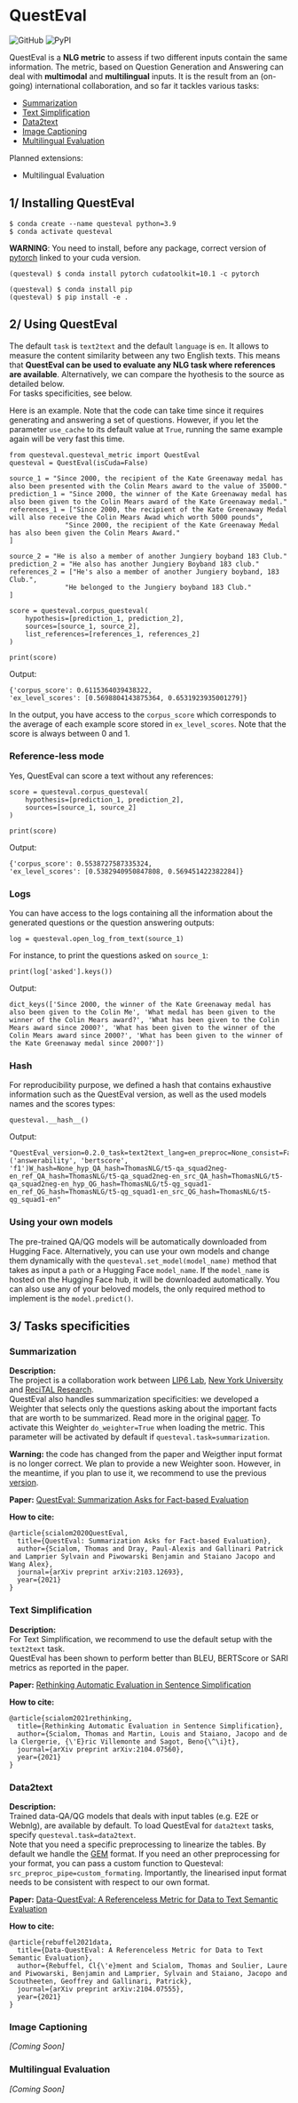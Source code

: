 # QuestEval
![GitHub](https://img.shields.io/github/license/recitalAI/QuestEval)
![PyPI](https://img.shields.io/pypi/v/questeval)

QuestEval is a **NLG metric** to assess if two different inputs contain the same information. The metric, based on Question Generation and Answering can deal with **multimodal** and **multilingual** inputs. 
It is the result from an (on-going) international collaboration, and so far it tackles various tasks:

- [Summarization](#summarization)
- [Text Simplification](#text-simplification)
- [Data2text](#data2text)
- [Image Captioning](#image-captioning)
- [Multilingual Evaluation](#multilingual-evaluation)


Planned extensions: 
- Multilingual Evaluation

## 1/ Installing QuestEval
```
$ conda create --name questeval python=3.9
$ conda activate questeval
```
**WARNING**: You need to install, before any package, correct version of [pytorch](https://pytorch.org/get-started/locally/#start-locally) linked to your cuda version.
```
(questeval) $ conda install pytorch cudatoolkit=10.1 -c pytorch
```

```
(questeval) $ conda install pip
(questeval) $ pip install -e .
```

## 2/ Using QuestEval 

The default `task` is `text2text` and the default `language` is `en`. It allows to measure the content similarity between any two English texts. This means that **QuestEval can be used to evaluate any NLG task where references are available**. Alternatively, we can compare the hyothesis to the source as detailed below.  
For tasks specificities, see below. 

Here is an example. Note that the code can take time since it requires generating and answering a set of questions. However, if you let the parameter `use_cache` to its default value at `True`, running the same example again will be very fast this time.

```
from questeval.questeval_metric import QuestEval
questeval = QuestEval(isCuda=False)

source_1 = "Since 2000, the recipient of the Kate Greenaway medal has also been presented with the Colin Mears award to the value of 35000."
prediction_1 = "Since 2000, the winner of the Kate Greenaway medal has also been given to the Colin Mears award of the Kate Greenaway medal."
references_1 = ["Since 2000, the recipient of the Kate Greenaway Medal will also receive the Colin Mears Awad which worth 5000 pounds",
              "Since 2000, the recipient of the Kate Greenaway Medal has also been given the Colin Mears Award."
]

source_2 = "He is also a member of another Jungiery boyband 183 Club."
prediction_2 = "He also has another Jungiery Boyband 183 club."
references_2 = ["He's also a member of another Jungiery boyband, 183 Club.", 
              "He belonged to the Jungiery boyband 183 Club."
]

score = questeval.corpus_questeval(
    hypothesis=[prediction_1, prediction_2], 
    sources=[source_1, source_2],
    list_references=[references_1, references_2]
)

print(score)
```
Output:
```
{'corpus_score': 0.6115364039438322, 
'ex_level_scores': [0.5698804143875364, 0.6531923935001279]}
```

In the output, you have access to the `corpus_score` which corresponds to the average of each example score stored in `ex_level_scores`. Note that the score is always between 0 and 1.


### Reference-less mode

Yes, QuestEval can score a text without any references:

```
score = questeval.corpus_questeval(
    hypothesis=[prediction_1, prediction_2], 
    sources=[source_1, source_2]
)

print(score)
```
Output:
```
{'corpus_score': 0.5538727587335324, 
'ex_level_scores': [0.5382940950847808, 0.569451422382284]}
```

### Logs

You can have access to the logs containing all the information about the generated questions or the question answering outputs:
```
log = questeval.open_log_from_text(source_1)
```
For instance, to print the questions asked on `source_1`: 
```
print(log['asked'].keys())
```
Output:
```
dict_keys(['Since 2000, the winner of the Kate Greenaway medal has also been given to the Colin Me', 'What medal has been given to the winner of the Colin Mears award?', 'What has been given to the Colin Mears award since 2000?', 'What has been given to the winner of the Colin Mears award since 2000?', 'What has been given to the winner of the Kate Greenaway medal since 2000?'])
```

### Hash 

For reproducibility purpose, we defined a hash that contains exhaustive information such as the QuestEval version, as well as the used models names and the scores types:

```
questeval.__hash__()
```
Output:
```
"QuestEval_version=0.2.0_task=text2text_lang=en_preproc=None_consist=False_scores=('answerability', 'bertscore', 'f1')W_hash=None_hyp_QA_hash=ThomasNLG/t5-qa_squad2neg-en_ref_QA_hash=ThomasNLG/t5-qa_squad2neg-en_src_QA_hash=ThomasNLG/t5-qa_squad2neg-en_hyp_QG_hash=ThomasNLG/t5-qg_squad1-en_ref_QG_hash=ThomasNLG/t5-qg_squad1-en_src_QG_hash=ThomasNLG/t5-qg_squad1-en"
```

### Using your own models

The pre-trained QA/QG models will be automatically downloaded from Hugging Face. Alternatively, you can use your own models and change them dynamically with the `questeval.set_model(model_name)` method that takes as input a `path` or a Hugging Face `model_name`. If the `model_name` is hosted on the Hugging Face hub, it will be downloaded automatically.
You can also use any of your beloved models, the only required method to implement is the `model.predict()`.

## 3/ Tasks specificities

### Summarization

**Description:**  
The project is a collaboration work between [LIP6 Lab](https://mlia.lip6.fr/), [New York University](https://wp.nyu.edu/ml2/) and [ReciTAL Research](https://recital.ai/en/research-development/).  
QuestEval also handles summarization specificities: we developed a Weighter that selects only the questions asking about the important facts that are worth to be summarized. Read more in the original [paper](https://arxiv.org/abs/2103.12693). To activate this Weighter `do_weighter=True` when loading the metric. This parameter will be activated by default if `questeval.task=summarization`.  

**Warning:** the code has changed from the paper and Weigther input format is no longer correct. We plan to provide a new Weighter soon. However, in the meantime, if you plan to use it, we recommend to use the previous [version](https://github.com/recitalAI/QuestEval/releases/tag/v0.1.1).

**Paper:** [QuestEval: Summarization Asks for Fact-based Evaluation](https://arxiv.org/abs/2103.12693)

**How to cite:**
```
@article{scialom2020QuestEval,
  title={QuestEval: Summarization Asks for Fact-based Evaluation},
  author={Scialom, Thomas and Dray, Paul-Alexis and Gallinari Patrick and Lamprier Sylvain and Piwowarski Benjamin and Staiano Jacopo and Wang Alex},
  journal={arXiv preprint arXiv:2103.12693},
  year={2021}
}
```

### Text Simplification

**Description:**  
For Text Simplification, we recommend to use the default setup with the `text2text` task.  
QuestEval has been shown to perform better than BLEU, BERTScore or SARI metrics as reported in the paper.

**Paper:** [Rethinking Automatic Evaluation in Sentence Simplification](https://arxiv.org/abs/2104.07560)

**How to cite:**
```
@article{scialom2021rethinking,
  title={Rethinking Automatic Evaluation in Sentence Simplification},
  author={Scialom, Thomas and Martin, Louis and Staiano, Jacopo and de la Clergerie, {\'E}ric Villemonte and Sagot, Beno{\^\i}t},
  journal={arXiv preprint arXiv:2104.07560},
  year={2021}
}
```
### Data2text

**Description:**  
Trained data-QA/QG models that deals with input tables (e.g. E2E or Webnlg), are available by default. To load QuestEval for `data2text` tasks, specify `questeval.task=data2text`.  
Note that you need a specific preprocessing to linearize the tables. By default we handle the [GEM](https://gem-benchmark.com/) format. If you need an other preprocessing for your format, you can pass a custom function to Questeval: `src_preproc_pipe=custom_formating`. Importantly, the linearised input format needs to be consistent with respect to our own format.

**Paper:** [Data-QuestEval: A Referenceless Metric for Data to Text Semantic Evaluation](https://arxiv.org/abs/2104.07555)

**How to cite:**
```
@article{rebuffel2021data,
  title={Data-QuestEval: A Referenceless Metric for Data to Text Semantic Evaluation},
  author={Rebuffel, Cl{\'e}ment and Scialom, Thomas and Soulier, Laure and Piwowarski, Benjamin and Lamprier, Sylvain and Staiano, Jacopo and Scoutheeten, Geoffrey and Gallinari, Patrick},
  journal={arXiv preprint arXiv:2104.07555},
  year={2021}
}
```

### Image Captioning

*[Coming Soon]*

### Multilingual Evaluation

*[Coming Soon]*
